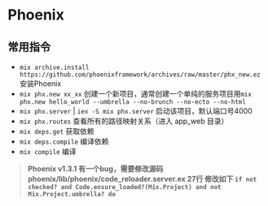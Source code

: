 # Phoenix

## 常用指令
- `mix archive.install https://github.com/phoenixframework/archives/raw/master/phx_new.ez` 安装Phoenix
- `mix phx.new xx_xx` 创建一个新项目，通常创建一个单纯的服务项目用`mix phx.new hello_world --umbrella --no-brunch --no-ecto --no-html`
- `mix phx.server` | `iex -S mix phx.server` 启动该项目，默认端口号4000
- `mix phx.routes` 查看所有的路径映射关系（进入 app_web 目录）
- `mix deps.get` 获取依赖
- `mix deps.compile` 编译依赖
- `mix compile` 编译

> **Phoenix v1.3.1 有一个bug，需要修改源码 phoenix/lib/phoenix/code_reloader.server.ex 27行 修改如下 `if not checked? and Code.ensure_loaded?(Mix.Project) and not Mix.Project.umbrella? do`**